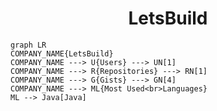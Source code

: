 <h1 align="center">LetsBuild</h1>

```mermaid
graph LR
COMPANY_NAME{LetsBuild}
COMPANY_NAME ---> U{Users} ---> UN[1]
COMPANY_NAME ---> R{Repositories} ---> RN[1]
COMPANY_NAME ---> G{Gists} ---> GN[4]
COMPANY_NAME ---> ML{Most Used<br>Languages}
ML --> Java[Java]
```
